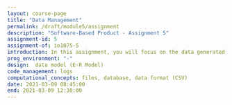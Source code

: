 ```yaml
---
layout: course-page
title: "Data Management"
permalink: /draft/module5/assignment
description: "Software-Based Product - Assignment 5"
assignment-id: 5
assignment-of: io1075-5
introduction: In this assignment, you will focus on the data generated from the GoodNight Lamp. You will keep logs in a file and store the temperature data in a database.
prog_environment: "-"
design:  data model (E-R Model)
code_management: logs
computational_concepts: files, database, data format (CSV)
date: 2021-03-09 08:45:00
end: 2021-03-09 12:30:00
---
```

